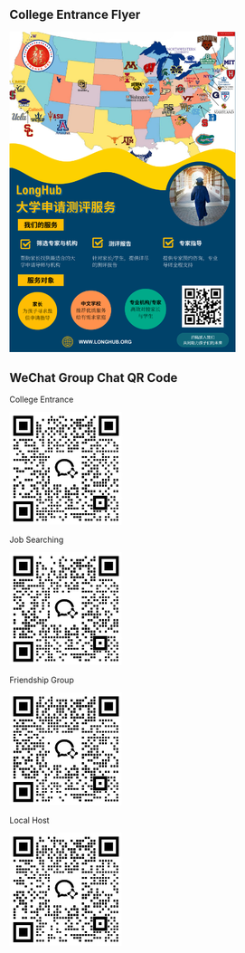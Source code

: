 ## College Entrance Flyer

<img style="width:400px" src="../../assets/00.png" />

## WeChat Group Chat QR Code

College Entrance

<img style="width:200px" src="../../assets/01.jpg" />

Job Searching

<img style="width:200px" src="../../assets/02.jpg" />

Friendship Group

<img style="width:200px" src="../../assets/03.jpg" />

Local Host

<img style="width:200px" src="../../assets/04.jpg" />

